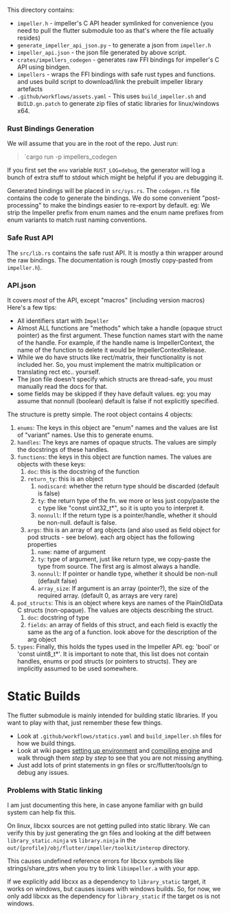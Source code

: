 This directory contains:
* `impeller.h` - impeller's C API header symlinked for convenience (you need to pull the flutter submodule too as that's where the file actually resides)
* `generate_impeller_api_json.py` - to generate a json from `impeller.h` 
* `impeller_api.json` - the json file generated by above script. 
* `crates/impellers_codegen` - generates raw FFI bindings for impeller's C API using bindgen.
* `impellers` - wraps the FFI bindings with safe rust types and functions. and uses build script to download/link the prebuilt impeller library artefacts
* `.github/workflows/assets.yaml` - This uses `build_impeller.sh` and `BUILD.gn.patch` to generate zip files of static libraries for linux/windows x64. 

### Rust Bindings Generation
We will assume that you are in the root of the repo.
Just run:
> `cargo run -p impellers_codegen

If you first set the `env` variable `RUST_LOG=debug`, the generator will log a bunch of extra stuff to stdout which might be helpful if you are debugging it.

Generated bindings will be placed in `src/sys.rs`.
The `codegen.rs` file contains the code to generate the bindings. We do some convenient "post-processing" to make the bindings easier to re-export by default.
eg: We strip the Impeller prefix from enum names and the enum name prefixes from enum variants to match rust naming conventions.

### Safe Rust API
The `src/lib.rs` contains the safe rust API. It is mostly a thin wrapper around the raw bindings.
The documentation is rough (mostly copy-pasted from `impeller.h`).


### API.json
It covers *most* of the API, except "macros" (including version macros)
Here's a few tips:
* All identifiers start with `Impeller`
* Almost ALL functions are "methods" which take a handle (opaque struct pointer) as the first argument. These function names start with the name of the handle. For example, if the handle name is ImpellerContext, the name of the function to delete it would be ImpellerContextRelease.
* While we do have structs like rect/matrix, their functionality is not included her. So, you must implement the matrix multiplication or translating rect etc.. yourself.
* The json file doesn't specify which structs are thread-safe, you must manually read the docs for that.
* some fields may be skipped if they have default values. eg: you may assume that nonnull (boolean) default is false if not explicitly specified.

The structure is pretty simple. The root object contains 4 objects:
1. `enums`: The keys in this object are "enum" names and the values are list of "variant" names. Use this to generate enums.
2. `handles`: The keys are names of opaque structs. The values are simply the docstrings of these handles.
3. `functions`: the keys in this object are function names. The values are objects with these keys:
    1. `doc`: this is the docstring of the function
    2. `return_ty`: this is an object
        1. `nodiscard`: whether the return type should be discarded (default is false)
        2. `ty`: the return type of the fn. we more or less just copy/paste the c type like "const uint32_t*", so it is upto you to interpret it.
        3. `nonnull`: If the return type is a pointer/handle, whether it should be non-null. default is false.
    3. `args`: this is an array of arg objects (and also used as field object for pod structs - see below). each arg object has the following properties
        1. `name`: name of argument
        2. `ty`: type of argument, just like return type, we copy-paste the type from source. The first arg is almost always a handle.
        3. `nonnull`: If pointer or handle type, whether it should be non-null (default false)
        4. `array_size`: If argument is an array (pointer?), the size of the required array. (default 0, as arrays are very rare)
4. `pod_structs`: This is an object where keys are names of the PlainOldData C structs (non-opaque). The values are objects describing the struct.
    1. `doc`: docstring of type
    2. `fields`: an array of fields of this struct, and each field is exactly the same as the arg of a function. look above for the description of the arg object
5. `types`: Finally, this holds the types used in the Impeller API. eg: 'bool' or 'const uint8_t*'. It is important to note that, this list does not contain handles, enums or pod structs (or pointers to structs). They are implicitly assumed to be used somewhere.

# Static Builds
The flutter submodule is mainly intended for building static libraries. If you want to play with that, just remember these few things.
* Look at `.github/workflows/statics.yaml` and `build_impeller.sh` files
    for how we build things.
* Look at wiki pages [setting up environment](https://github.com/flutter/flutter/blob/master/engine/src/flutter/docs/contributing/Setting-up-the-Engine-development-environment.md) and [compiling engine](https://github.com/flutter/flutter/blob/master/engine/src/flutter/docs/contributing/Compiling-the-engine.md) and walk through them *step* by *step* to see that you are not missing anything.
* Just add lots of print statements in gn files or src/flutter/tools/gn to debug any issues.

### Problems with Static linking
I am just documenting this here, in case anyone familiar with gn build system can help fix this.

On linux, libcxx sources are not getting pulled into static library. We can verify this by just generating the gn files and looking at the diff between `library_static.ninja` vs `library.ninja` in the `out/{profile}/obj/flutter/impeller/toolkit/interop` directory.

This causes undefined reference errors for libcxx symbols like strings/share_ptrs when you try to link `libimpeller.a` with your app.

If we explicitly add libcxx as a dependency to `library_static` target, it works on windows, but causes issues with windows builds. So, for now, we only add libcxx as the dependency for `library_static` if the target os is not windows.

